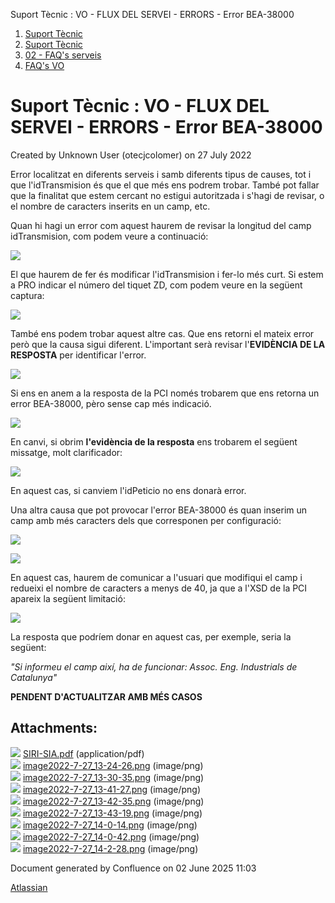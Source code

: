 Suport Tècnic : VO - FLUX DEL SERVEI - ERRORS - Error BEA-38000  

1.  [Suport Tècnic](index.md)
2.  [Suport Tècnic](13893782.md)
3.  [02 - FAQ's serveis](26313393.md)
4.  [FAQ's VO](28705575.md)

Suport Tècnic : VO - FLUX DEL SERVEI - ERRORS - Error BEA-38000
===============================================================

Created by Unknown User (otecjcolomer) on 27 July 2022

Error localitzat en diferents serveis i samb diferents tipus de causes, tot i que l'idTransmision és que el que més ens podrem trobar. També pot fallar que la finalitat que estem cercant no estigui autoritzada i s'hagi de revisar, o el nombre de caracters inserits en un camp, etc.

Quan hi hagi un error com aquest haurem de revisar la longitud del camp idTransmision, com podem veure a continuació:

  

![](attachments/77824040/77824042.png)

  

El que haurem de fer és modificar l'idTransmision i fer-lo més curt. Si estem a PRO indicar el número del tiquet ZD, com podem veure en la següent captura:

![](attachments/77824040/77824043.png)

També ens podem trobar aquest altre cas. Que ens retorni el mateix error però que la causa sigui diferent. L'important serà revisar l'**EVIDÈNCIA DE LA RESPOSTA** per identificar l'error.

![](attachments/77824040/77824044.png)

Si ens en anem a la resposta de la PCI només trobarem que ens retorna un error BEA-38000, pèro sense cap més indicació. 

![](attachments/77824040/77824045.png)

En canvi, si obrim **l'evidència de la resposta** ens trobarem el següent missatge, molt clarificador:

![](attachments/77824040/77824046.png)

En aquest cas, si canviem l'idPeticio no ens donarà error. 

Una altra causa que pot provocar l'error BEA-38000 és quan inserim un camp amb més caracters dels que corresponen per configuració:

![](attachments/77824040/77824047.png)

![](attachments/77824040/77824048.png)

En aquest cas, haurem de comunicar a l'usuari que modifiqui el camp i redueixi el nombre de caracters a menys de 40, ja que a l'XSD de la PCI apareix la següent limitació:

![](attachments/77824040/77824049.png)

La resposta que podríem donar en aquest cas, per exemple, seria la següent:

_"Si informeu el camp així, ha de funcionar: Assoc. Eng. Industrials de Catalunya"_

**PENDENT D'ACTUALITZAR AMB MÉS CASOS**

Attachments:
------------

![](images/icons/bullet_blue.gif) [SIRI-SIA.pdf](attachments/77824040/77824041.pdf) (application/pdf)  
![](images/icons/bullet_blue.gif) [image2022-7-27\_13-24-26.png](attachments/77824040/77824042.png) (image/png)  
![](images/icons/bullet_blue.gif) [image2022-7-27\_13-30-35.png](attachments/77824040/77824043.png) (image/png)  
![](images/icons/bullet_blue.gif) [image2022-7-27\_13-41-27.png](attachments/77824040/77824044.png) (image/png)  
![](images/icons/bullet_blue.gif) [image2022-7-27\_13-42-35.png](attachments/77824040/77824045.png) (image/png)  
![](images/icons/bullet_blue.gif) [image2022-7-27\_13-43-19.png](attachments/77824040/77824046.png) (image/png)  
![](images/icons/bullet_blue.gif) [image2022-7-27\_14-0-14.png](attachments/77824040/77824047.png) (image/png)  
![](images/icons/bullet_blue.gif) [image2022-7-27\_14-0-42.png](attachments/77824040/77824048.png) (image/png)  
![](images/icons/bullet_blue.gif) [image2022-7-27\_14-2-28.png](attachments/77824040/77824049.png) (image/png)  

Document generated by Confluence on 02 June 2025 11:03

[Atlassian](http://www.atlassian.com/)